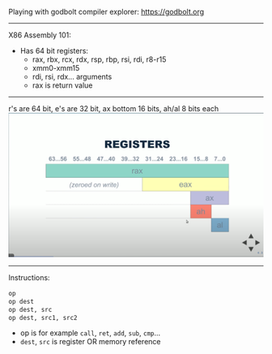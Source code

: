 Playing with godbolt compiler explorer: https://godbolt.org

---

X86 Assembly 101:
- Has 64 bit registers:
  - rax, rbx, rcx, rdx, rsp, rbp, rsi, rdi, r8-r15
  - xmm0-xmm15
  - rdi, rsi, rdx... arguments
  - rax is return value
---
r's are 64 bit, e's are 32 bit, ax bottom 16 bits, ah/al 8 bits each
![](registers_size.png)

---

Instructions:
```
op
op dest
op dest, src
op dest, src1, src2
```
- op is for example `call`, `ret`, `add`, `sub`, `cmp`...
- `dest`, `src` is register OR memory reference
